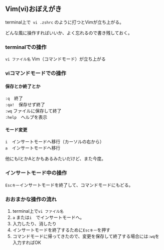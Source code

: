 ## Vim(vi)おぼえがき
 
terminal上で` vi .zshrc` のように打つとVimが立ち上がる。

どんな風に操作すればいいか、よく忘れるので書き残しておく。

### terminalでの操作

`vi ファイル名` Vim（コマンドモード）が立ち上がる

### viコマンドモードでの操作

 #### 保存とか終了とか  
`:q`　終了  
`:qa!`　保存せず終了  
`:wq` ファイルに保存して終了  
`:help`　ヘルプを表示  

#### モード変更
`i`　インサートモードへ移行（カーソルの右から）  
` a `　インサートモードへ移行  

他にもIとかAとかもあるみたいだけど、また今度。


### インサートモード中の操作
`Escキー`インサートモードを終了して、コマンドモードにもどる。　　

### おおまかな操作の流れ　　
1. terminal上で`vi ファイル名`  
1. `a` または`i`　でインサートモードへ。  
1. 入力したり、消したり
1. インサートモードを終了するために`Escキー`を押す
1. コマンドモードに帰ってきたので、変更を保存して終了する場合には`:wq`を入力すればOK
